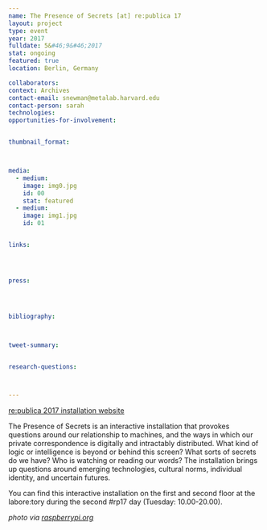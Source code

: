 ```yaml
---
name: The Presence of Secrets [at] re:publica 17
layout: project
type: event
year: 2017
fulldate: 5&#46;9&#46;2017
stat: ongoing
featured: true
location: Berlin, Germany

collaborators:
context: Archives
contact-email: snewman@metalab.harvard.edu
contact-person: sarah
technologies: 
opportunities-for-involvement:


thumbnail_format:



media:
  - medium:
    image: img0.jpg
    id: 00
    stat: featured
  - medium:
    image: img1.jpg
    id: 01


links:




press:




bibliography:



tweet-summary:


research-questions:



---
```


<a href="https://re-publica.com/en/17/session/presence-secrets" target="_blank">re:publica 2017 installation website</a>

The Presence of Secrets is an interactive installation that provokes questions around our relationship to machines, and the ways in which our private correspondence is digitally and intractably distributed. What kind of logic or intelligence is beyond or behind this screen? What sorts of secrets do we have? Who is watching or reading our words? The installation brings up questions around emerging technologies, cultural norms, individual identity, and uncertain futures.

You can find this interactive installation on the first and second floor at the labore:tory during the second #rp17 day (Tuesday: 10.00-20.00).

*photo via <a href="https://www.raspberrypi.org/" target="_blank">raspberrypi.org</a>*
